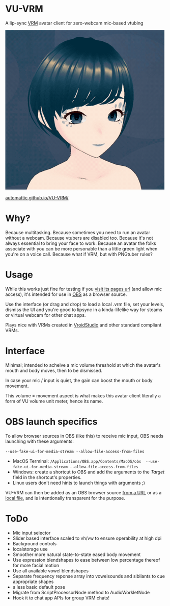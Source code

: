 # VU-VRM
A lip-sync [VRM](https://vrm.dev/en/) avatar client for zero-webcam mic-based vtubing

![Image](/assets/VU-VRM.gif?raw=true "VU-VRM")

[automattic.github.io/VU-VRM/](https://automattic.github.io/VU-VRM/)

# Why?
Because multitasking. Because sometimes you need to run an avatar without a webcam. Because vtubers are disabled too. Because it's not always essential to bring your face to work. Because an avatar the folks associate with you can be more personable than a little green light when you're on a voice call. Because what if VRM, but with PNGtuber rules?

# Usage
While this works just fine for testing if you [visit its pages url](https://automattic.github.io/VU-VRM/) (and allow mic access), it's intended for use in [OBS](https://obsproject.com) as a browser source.

Use the interface (or drag and drop) to load a local .vrm file, set your levels, dismiss the UI and you're good to lipsync in a kinda-lifelike way for steams or virtual webcam for other chat apps.

Plays nice with VRMs created in [VroidStudio](https://vroid.com/en/studio) and other standard compliant VRMs. 

# Interface
Minimal; intended to acheive a mic volume threshold at which the avatar's mouth and body moves, then to be dismissed.

In case your mic / input is quiet, the gain can boost the mouth or body movement.

This volume = movement aspect is what makes this avatar client literally a form of VU volume unit meter, hence its name.

# OBS launch specifics
To allow browser sources in OBS (like this) to receive mic input, OBS needs launching with these arguments:

`--use-fake-ui-for-media-stream --allow-file-access-from-files`

- MacOS Terminal: `/Applications/OBS.app/Contents/MacOS/obs  --use-fake-ui-for-media-stream --allow-file-access-from-files`
- Windows: create a shortcut to OBS and add the arguments to the *Target* field in the shortcut's properties.
- Linux users don't need hints to launch things with arguments ;)

VU-VRM can then be added as an OBS browser source [from a URL](https://automattic.github.io/VU-VRM/) or as a [local file](https://github.com/Automattic/VU-VRM/archive/refs/heads/trunk.zip), and is intentionally transparent for the purpose.

# ToDo
- Mic input selector
- Slider based interface scaled to vh/vw to ensure operability at high dpi
- Background controls
- localstorage use
- Smoother more natural state-to-state eased body movement
- Use expression blendshapes to ease between low percentage thereof for more facial motion
- Use all available vowel blendshapes
- Separate frequency reponse array into vowelsounds and sibliants to cue appropriate shapes
- a less basic default pose
- Migrate from ScriptProcessorNode method to AudioWorkletNode
- Hook it to chat app APIs for group VRM chats!
